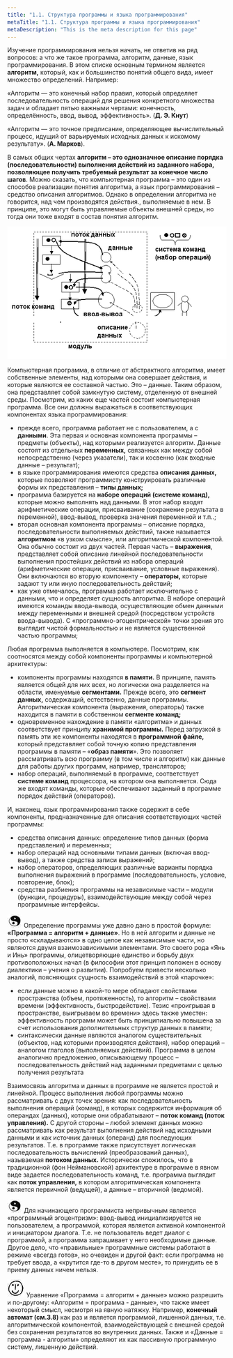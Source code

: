 ```yaml
---
title: "1.1. Структура программы и языка программирования"
metaTitle: "1.1. Структура программы и языка программирования"
metaDescription: "This is the meta description for this page"
---
```


Изучение программирования нельзя начать, не ответив на ряд вопросов: а что же такое программа, алгоритм, данные, язык программирования. В этом списке основным термином является **алгоритм,** который, как и большинство понятий общего вида, имеет множество определений. Например:

«Алгоритм — это конечный набор правил, который определяет последовательность операций для решения конкретного множества задач и обладает пятью важными чертами: конечность, определённость, ввод, вывод, эффективность». \(**Д. Э. Кнут**\)

«Алгоритм — это точное предписание, определяющее вычислительный процесс, идущий от варьируемых исходных данных к искомому результату». \(**А. Марков**\).

В самых общих чертах **алгоритм – это однозначное описание порядка \(последовательности\) выполнения действий из заданного набора, позволяющее получить требуемый результат за конечное число шагов**. Можно сказать, что компьютерная программа – это один из способов реализации понятия алгоритма, а язык программирования – средство описания алгоритмов. Однако в определении алгоритма не говорится, над чем производятся действия., выполняемые в нем. В принципе, это могут быть управляемые объекты внешней среды, но тогда они тоже входят в состав понятия алгоритм.

![рис.1.1. Структурная схема компьютерной программы](../../images/011-01.png)

Компьютерная программа, в отличие от абстрактного алгоритма, имеет собственные элементы, над которыми она совершает действия, и которые являются ее составной частью. Это – данные. Таким образом, она представляет собой замкнутую систему, отделенную от внешней среды. Посмотрим, из каких еще частей состоит компьютерная программа. Все они должны выражаться в соответствующих компонентах языка программирования:

- прежде всего, программа работает не с пользователем, а с **данными**. Эта первая и основная компонента программы – предметы \(объекты\), над которыми реализуется алгоритм. Данные состоят из отдельных **переменных,** связанных как между собой непосредственно \(через указатели\), так и косвенно \(как входные данные – результат\);
- в языке программирования имеются средства **описания данных,** которые позволяют программисту конструировать различные формы их представления – **типы данных;**
- программа базируется на **наборе операций \(системе команд\),** которые можно выполнять над данными. В этот набор входят арифметические операции, присваивание \(сохранение результата в переменной\), ввод-вывод, проверка значения переменной и т.п..;
- вторая основная компонента программы – описание порядка, последовательности выполняемых действий, также называется **алгоритмом** «в узком смысле», или алгоритмической компонентой. Она обычно состоит из двух частей. Первая часть – **выражения**, представляет собой описание линейной последовательности выполнения простейших действий из набора операций \(арифметические операции, присваивание, условные выражения\). Они включаются во вторую компоненту – **операторы,** которые задают ту или иную последовательность действий;
- как уже отмечалось, программа работает исключительно с данными, что и определяет сущность алгоритма. В наборе операций имеются команды ввода-вывода, осуществляющие обмен данными между переменными и внешней средой \(посредством устройств ввода-вывода\). С «программно-эгоцентрической» точки зрения это выглядит чистой формальностью и не является существенной частью программы;

Любая программа выполняется в компьютере. Посмотрим, как соотносятся между собой компоненты программы и компьютерной архитектуры:

- компоненты программы находятся **в памяти.** В принципе, память является общей для них всех, но логически она разделяется на области, именуемые **сегментами.** Прежде всего, это **сегмент данных,** содержащий, естественно, данные программы. Алгоритмическая компонента \(выражения, операторы\) также находится в памяти в собственном **сегменте команд;**
- одновременное нахождение в памяти «алгоритма» и данных соответствует принципу **хранимой программы.** Перед загрузкой в память эти же компоненты находятся в **программной файле,** который представляет собой точную копию представления программы в памяти – «**образ памяти**». Это позволяет рассматривать всю программу \(в том числе и алгоритм\) как данные для работы других программ, например, трансляторов;
- набор операций, выполняемый в программе, соответствует **системе команд** процессора, на котором она выполняется. Сюда же входят команды, которые обеспечивают заданный в программе порядок действий \(операторов\).

И, наконец, язык программирования также содержит в себе компоненты, предназначенные для описания соответствующих частей программы:

- средства описания данных: определение типов данных \(форма представления\) и переменных;
- набор операций над основными типами данных \(включая ввод-вывод\), а также средства записи выражений;
- набор операторов, определяющих различные варианты порядка выполнения выражений в программе \(последовательность, условие, повторение, блок\);
- средства разбиения программы на независимые части – модули \(функции, процедуры\), взаимодействующие между собой через программные интерфейсы.

![yan-in](../../images/yan-in.jpg) Определение программы уже давно дано в простой формуле: **«Программа = алгоритм + данные»**. Но в ней алгоритм и данные не просто «складываются» в одно целое как независимые части, но являются двумя взаимозависимыми элементами. Это своего рода «Янь и Инь» программы, олицетворяющие единство и борьбу двух противоположных начал \(в философии этот принцип положен в основу диалектики – учения о развитии\). Попробуем привести несколько аналогий, поясняющих сущность взаимодействий в этой «парочке»:

- если данные можно в какой-то мере обладают свойствами пространства \(объем, протяженность\), то алгоритм – свойствами времени \(эффективность, быстродействие\). Тезис «проигрывая в пространстве, выигрываем во времени» здесь также уместен: эффективность программ может быть принципиально повышена за счет использования дополнительных структур данных в памяти;
- cинтаксически данные являются аналогом существительных \(объектов, над которыми производятся действия\), набор операций – аналогом глаголов \(выполняемых действий\). Программа в целом аналогично предложению, описывающему процесс – последовательность действий над заданными предметами с целью получения результата

Взаимосвязь алгоритма и данных в программе не является простой и линейной. Процесс выполнения любой программы можно рассматривать с двух точек зрения: как последовательность выполнения операций \(команд\), в которых содержится информация об операндах \(данных\), которые они обрабатывают – **поток команд \(поток управления\).** С другой стороны – любой элемент данных можно рассматривать как результат выполнения действий над исходными данными и как источник данных \(операнд\) для последующих результатов. Т.е. в программе также присутствует логическая последовательность вычислений \(преобразований данных\), называемая **потоком данных.** Исторически сложилось, что в традиционной \(фон Неймановской\) архитектуре в программе в явном виде задается последовательность команд, т.е. программа выглядит как **поток управления,** в котором алгоритмическая компонента является первичной \(ведущей\), а данные – вторичной \(ведомой\).

![yan-in](../../images/yan-in.jpg) Для начинающего программиста непривычным является «программный эгоцентризм»: ввод-вывод инициализируется не пользователем, а программой, которая является активной компонентой и инициатором диалога. Т.е. не пользователь ведет диалог с программой, а программа запрашивает у него необходимые данные. Другое дело, что «правильные» программные системы работают в режиме «всегда готов», но очевиден и другой факт: если программа не требует ввода, а «крутится где-то в другом месте», то принудить ее в приему данных ничем нельзя.

![smile](../../images/smile.jpg) Уравнение «Программа = алгоритм + данные» можно разрешить и по-другому: «Алгоритм = программа - данные», что также имеет некоторый смысл, несмотря на явную натяжку. Например, **конечный автомат \(**см**.3.8\)** как раз и является программой, лишенной данных, т.е. алгоритмической компонентой, взаимодействующей с внешней средой без сохранения результатов во внутренних данных. Также и «Данные = программа - алгоритм» определяют их как пассивную программную систему, лишенную действий.
